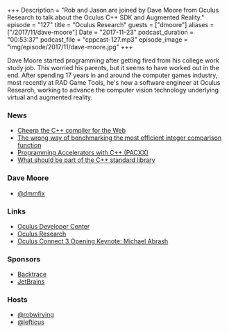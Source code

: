 +++
Description = "Rob and Jason are joined by Dave Moore from Oculus Research to talk about the Oculus C++ SDK and Augmented Reality."
episode = "127"
title = "Oculus Research"
guests = ["dmoore"]
aliases = ["/2017/11/dave-moore"]
Date = "2017-11-23"
podcast_duration = "00:53:37"
podcast_file = "cppcast-127.mp3"
episode_image = "img/episode/2017/11/dave-moore.jpg"
+++

Dave Moore started programming after getting fired from his college work study job. This worried his parents, but it seems to have worked out in the end. After spending 17 years in and around the computer games industry, most recently at RAD Game Tools, he's now a software engineer at Oculus Research, working to advance the computer vision technology underlying virtual and augmented reality.

### News ###

 - [Cheerp the C++ compiler for the Web](https://www.leaningtech.com/cheerp/)
 - [The wrong way of benchmarking the most efficient integer comparison function](https://blogs.msdn.microsoft.com/oldnewthing/20171117-00/?p=97416)
 - [Programming Accelerators with C++ (PACXX)](https://github.com/pacxx/pacxx-llvm)
 - [What should be part of the C++ standard library](http://foonathan.net/blog/2017/11/20/standard-library.html)
 
### Dave Moore ###

 - [@dmmfix](https://twitter.com/dmmfix)
 
### Links ###

 - [Oculus Developer Center](https://developer.oculus.com/)
 - [Oculus Research](https://www.oculus.com/research/)
- [Oculus Connect 3 Opening Keynote: Michael Abrash](https://www.youtube.com/watch?v=AtyE5qOB4gw&t=360s)
 
### Sponsors ###

- [Backtrace](https://www.backtrace.io/cppcast)
- [JetBrains](https://www.jetbrains.com/cpp/?utm_source=cppcast&utm_medium=podcast&utm_content=cppcast-podcast&utm_campaign=cpp)

### Hosts ###

- [@robwirving](https://twitter.com/robwirving)
- [@lefticus](https://twitter.com/lefticus)

